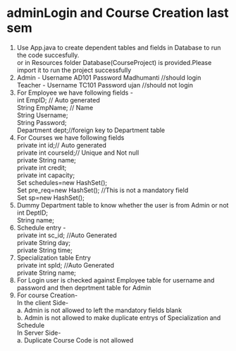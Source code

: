 # adminLogin and Course Creation last sem
1.	Use App.java to create dependent tables and fields in Database to run the code succesfully. <br/>
	or in Resources folder Database(CourseProject) is provided.Please import it to run the project successfully</br>
2.	Admin - Username AD101 Password Madhumanti //should login <br/>
	Teacher - Username TC101 Password ujan //should not login <br/>
3.	For Employee we have following fields - <br/>
	int EmpID; // Auto generated <br/>
	String EmpName; // Name <br/>
	String Username; <br/>
	String Password; <br/>
	Department dept;//foreign key to Department table <br/>
4.	For Courses we have following fields <br/>
	private int id;// Auto generated <br/>
	private int courseId;// Unique and Not null <br/>
	private String name; <br/>
	private int credit; <br/>
	private int capacity; <br/>
	Set<Schedule> schedules=new HashSet<Schedule>(); <br/>
	Set<Courses> pre_req=new HashSet<Courses>(); //This is not a mandatory field <br/>
	Set<Specialization> sp=new HashSet<Specialization>(); <br/>
5.	Dummy Department table to know whether the user is from Admin or not <br/>
    int DeptID;  <br/>
    String name; <br/>
6.	Schedule entry - <br/>
    private int sc_id; //Auto Generated <br/>
	private String day; <br/>
	private String time; <br/>
7.	Specialization table Entry <br/>
    private int spId; //Auto Generated <br/>
	private String name; <br/>
8.	For Login user is checked against Employee table for username and password and then deprtment table for Admin
9.	For course Creation- <br/>
    In the client Side- <br/>
	    a. Admin is not allowed to left the mandatory fields blank <br/>
	    b. Admin is not allowed to make duplicate entrys of Specialization and Schedule <br/>
	In Server Side- <br/>
	    a. Duplicate Course Code is not allowed <br/>
